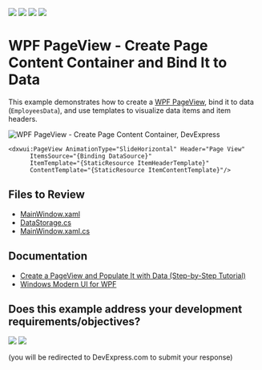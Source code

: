 <!-- default badges list -->
![](https://img.shields.io/endpoint?url=https://codecentral.devexpress.com/api/v1/VersionRange/128659399/22.2.2%2B)
[![](https://img.shields.io/badge/Open_in_DevExpress_Support_Center-FF7200?style=flat-square&logo=DevExpress&logoColor=white)](https://supportcenter.devexpress.com/ticket/details/E4652)
[![](https://img.shields.io/badge/📖_How_to_use_DevExpress_Examples-e9f6fc?style=flat-square)](https://docs.devexpress.com/GeneralInformation/403183)
[![](https://img.shields.io/badge/💬_Leave_Feedback-feecdd?style=flat-square)](#does-this-example-address-your-development-requirementsobjectives)
<!-- default badges end -->

# WPF PageView - Create Page Content Container and Bind It to Data

This example demonstrates how to create a [WPF PageView](https://docs.devexpress.com/WPF/DevExpress.Xpf.WindowsUI.PageView), bind it to data (`EmployeesData`), and use templates to visualize data items and item headers.

![WPF PageView - Create Page Content Container, DevExpress](https://raw.githubusercontent.com/DevExpress-Examples/how-to-create-a-pageview-and-populate-it-with-data-e4652/22.2.2%2B/i/wpf-pageview-devexpress.png)

```xaml
<dxwui:PageView AnimationType="SlideHorizontal" Header="Page View"
      ItemsSource="{Binding DataSource}"
      ItemTemplate="{StaticResource ItemHeaderTemplate}"
      ContentTemplate="{StaticResource ItemContentTemplate}"/>
```

## Files to Review

* [MainWindow.xaml](./CS/PageViewSample/MainWindow.xaml)
* [DataStorage.cs](./CS/PageViewSample/DataStorage.cs)
* [MainWindow.xaml.cs](./CS/PageViewSample/MainWindow.xaml.cs)


## Documentation

* [Create a PageView and Populate It with Data (Step-by-Step Tutorial)](https://docs.devexpress.com/WPF/15028/controls-and-libraries/windows-modern-ui/examples/how-to-create-a-pageview-and-populate-it-with-data?p=netframework)
* [Windows Modern UI for WPF](https://docs.devexpress.com/WPF/15018/controls-and-libraries/windows-modern-ui)
<!-- feedback -->
## Does this example address your development requirements/objectives?

[<img src="https://www.devexpress.com/support/examples/i/yes-button.svg"/>](https://www.devexpress.com/support/examples/survey.xml?utm_source=github&utm_campaign=wpf-pageview-create-bind-to-data&~~~was_helpful=yes) [<img src="https://www.devexpress.com/support/examples/i/no-button.svg"/>](https://www.devexpress.com/support/examples/survey.xml?utm_source=github&utm_campaign=wpf-pageview-create-bind-to-data&~~~was_helpful=no)

(you will be redirected to DevExpress.com to submit your response)
<!-- feedback end -->
